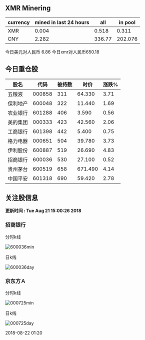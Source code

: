 ## XMR Minering

|currency|mined in last 24 hours|all|in pool|
|---|---|---|---|
|XMR|0.004|0.518|0.311|
|CNY|2.282|336.77|202.076|

今日美元对人民币 6.86	今日xmr对人民币650.18


## 今日重仓股 

|股名|代码|被持数|时价|涨跌%|
|---|---|---|---|---|
|五粮液|000858|311|64.330|3.71|
|保利地产|600048|322|11.440|1.69|
|农业银行|601288|406|3.590|0.56|
|美的集团|000333|423|42.560|2.06|
|工商银行|601398|442|5.400|0.75|
|格力电器|000651|504|39.780|3.73|
|伊利股份|600887|519|26.690|4.83|
|招商银行|600036|530|27.100|0.52|
|贵州茅台|600519|658|671.490|4.14|
|中国平安|601318|690|59.420|2.78|

## 关注股信息
**更新时间 : Tue Aug 21 15:00:26 2018**
### 招商银行 
分时k线

![600036min](http://image.sinajs.cn/newchart/min/n/sh600036.gif)

日k线

![600036day](http://image.sinajs.cn/newchart/daily/n/sh600036.gif)

### 京东方Ａ 
分时k线

![000725min](http://image.sinajs.cn/newchart/min/n/sz000725.gif)

日k线

![000725day](http://image.sinajs.cn/newchart/daily/n/sz000725.gif)

2018-08-22 01:20